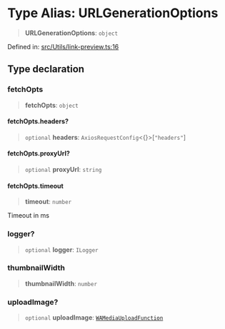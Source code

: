 # Type Alias: URLGenerationOptions

> **URLGenerationOptions**: `object`

Defined in: [src/Utils/link-preview.ts:16](https://github.com/Fokusdotid/bail/blob/c004679536d41fcf32da31cecf70d3991dfa31b5/src/Utils/link-preview.ts#L16)

## Type declaration

### fetchOpts

> **fetchOpts**: `object`

#### fetchOpts.headers?

> `optional` **headers**: `AxiosRequestConfig`\<\{\}\>\[`"headers"`\]

#### fetchOpts.proxyUrl?

> `optional` **proxyUrl**: `string`

#### fetchOpts.timeout

> **timeout**: `number`

Timeout in ms

### logger?

> `optional` **logger**: `ILogger`

### thumbnailWidth

> **thumbnailWidth**: `number`

### uploadImage?

> `optional` **uploadImage**: [`WAMediaUploadFunction`](WAMediaUploadFunction.md)
